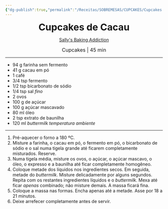 ```yaml
---
{"dg-publish":true,"permalink":"/Receitas/SOBREMESAS/CUPCAKES/Cupcakes de Cacau/","title":"Cupcakes de Cacau","tags":["💚ok"]}
---
```


<div style="text-align: center;"> <span style="font-size: 30px;"><b>Cupcakes de Cacau</b></span> </div>

<span class="center"> <center> [Sally's Baking Addiction](https://sallysbakingaddiction.com/dark-chocolate-cupcakes/#tasty-recipes-67456) </center></span>

<div style="text-align: center;"> <span style="font-size: 16px;">  Cupcakes | 45 min </span> </div>

---
- 94 g farinha sem fermento
- 41 g cacau em pó
- 1 café
- 3/4 tsp fermento
- 1/2 tsp bicarbonato de sódio
- 1/4 tsp sal *fino*
- 2 ovos
- 100 g de açúcar
- 100 g açúcar mascavado
- 80 ml óleo
- 2 tsp extrato de baunilha
- 120 ml *buttermilk* *temperatura ambiente*
---
1. Pré-aquecer o forno a 180 ºC.
2. Misture a farinha, o cacau em pó, o fermento em pó, o bicarbonato de sódio e o sal numa tigela grande até ficarem completamente misturados. Reserve.
3. Numa tigela média, misture os ovos, o açúcar, o açúcar mascavo, o óleo, o expresso e a baunilha até ficar completamente homogêneo.
4. Coloque metade dos líquidos nos ingredientes secos. Em seguida, metade do *buttermilk*. Misture delicadamente por alguns segundos. Repita com os restantes ingredientes líquidos e o *buttermilk*. Mexa até ficar *apenas* combinado; não misture demais. A massa ficará fina.
5. Coloque a massa nas formas. Encha apenas até a metade. Asse por 18 a 21 minutos.
6. Deixe arrefecer completamente antes de servir.